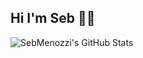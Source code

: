 ## Hi I'm Seb 👋🏻

<img align="left" alt="SebMenozzi's GitHub Stats" src="https://github-readme-stats.codestackr.vercel.app/api?username=SebMenozzi&show_icons=true&hide_border=true" />

